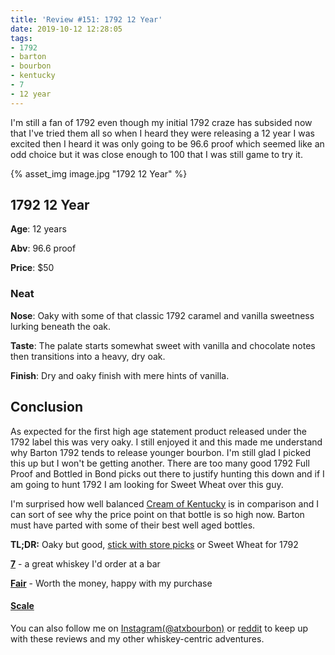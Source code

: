 ```yaml
---
title: 'Review #151: 1792 12 Year'
date: 2019-10-12 12:28:05
tags:
- 1792
- barton
- bourbon
- kentucky
- 7
- 12 year
---
```



I'm still a fan of 1792 even though my initial 1792 craze has subsided now that I've tried them all so when I heard they were releasing a 12 year I was excited then I heard it was only going to be 96.6 proof which seemed like an odd choice but it was close enough to 100 that I was still game to try it.

{% asset_img image.jpg "1792 12 Year" %}

## 1792 12 Year
**Age**: 12 years

**Abv**: 96.6 proof

**Price**: $50

### Neat
**Nose**: Oaky with some of that classic 1792 caramel and vanilla sweetness lurking beneath the oak.

**Taste**: The palate starts somewhat sweet with vanilla and chocolate notes then transitions into a heavy, dry oak.

**Finish**: Dry and oaky finish with mere hints of vanilla.

## Conclusion

As expected for the first high age statement product released under the 1792 label this was very oaky. I still enjoyed it and this made me understand why Barton 1792 tends to release younger bourbon. I'm still glad I picked this up but I won't be getting another. There are too many good 1792 Full Proof and Bottled in Bond picks out there to justify hunting this down and if I am going to hunt 1792 I am looking for Sweet Wheat over this guy.

I'm surprised how well balanced [Cream of Kentucky](https://atxbourbon.com/2019/07/28/Review-131-Cream-of-Kentucky-Batch-2/) is in comparison and I can sort of see why the price point on that bottle is so high now. Barton must have parted with some of their best well aged bottles.

**TL;DR:** Oaky but good, [stick with store picks](https://atxbourbon.com/2018/12/19/Reviews-51-53-Oak-Liquor-Cabinet-1792-Picks/) or Sweet Wheat for 1792

[**7**](https://atxbourbon.com/tags/7/) - a great whiskey I'd order at a bar

[**Fair**](https://atxbourbon.com/tags/fair-value/) - Worth the money, happy with my purchase


#### [Scale](http://atxbourbon.com/Scale/)


You can also follow me on [Instagram(@atxbourbon)](https://www.instagram.com/atxbourbon/) or [reddit](https://www.reddit.com/r/atxbourbon/) to keep up with these reviews and my other whiskey-centric adventures.
